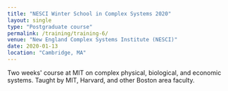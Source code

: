 ```yaml
---
title: "NESCI Winter School in Complex Systems 2020"
layout: single
type: "Postgraduate course"
permalink: /training/training-6/
venue: "New England Complex Systems Institute (NESCI)"
date: 2020-01-13
location: "Cambridge, MA"
---
```


Two weeks' course at MIT on complex physical, biological, and economic systems. Taught by MIT, Harvard, and other Boston area faculty. 
